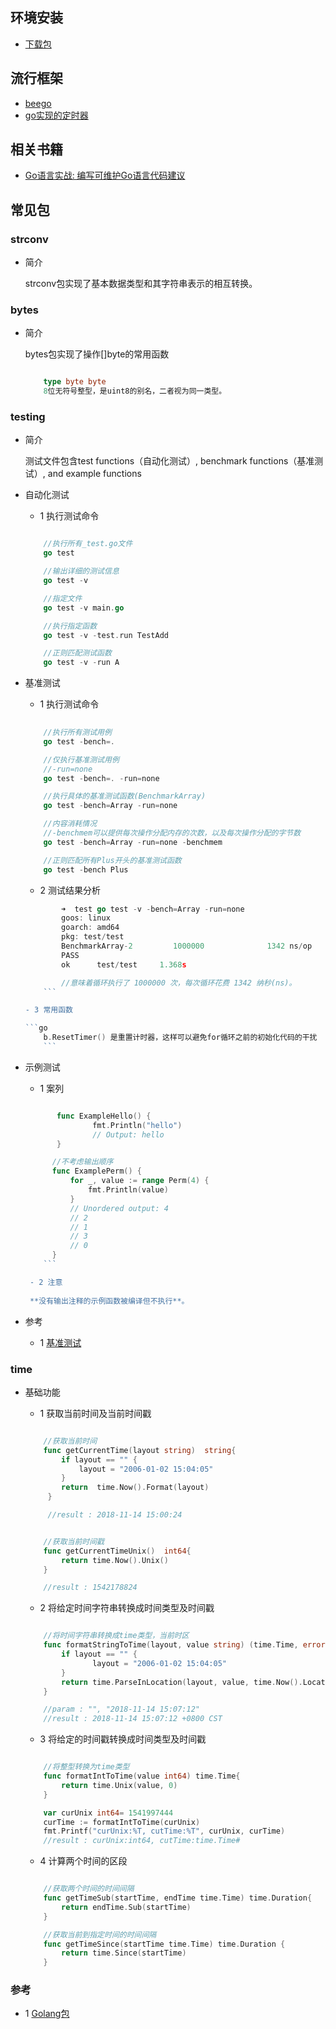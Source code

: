 
## 环境安装
- [下载包](https://www.golangtc.com/download)

## 流行框架
- [beego](https://beego.me/)
- [go实现的定时器](https://github.com/robfig/cron)

## 相关书籍

- [Go语言实战: 编写可维护Go语言代码建议](https://github.com/llitfkitfk/go-best-practice#51-%E8%80%83%E8%99%91%E6%9B%B4%E5%B0%91%E6%9B%B4%E5%A4%A7%E7%9A%84%E5%8C%85)


## 常见包

### strconv

  - 简介
  
	strconv包实现了基本数据类型和其字符串表示的相互转换。


### bytes

 - 简介

	bytes包实现了操作[]byte的常用函数

	```go

		type byte byte
		8位无符号整型，是uint8的别名，二者视为同一类型。
	```

###  testing

 - 简介

    测试文件包含test functions（自动化测试）, benchmark functions（基准测试）, and example functions

 - 自动化测试
    - 1 执行测试命令
    

    ```go

        //执行所有_test.go文件
        go test

        //输出详细的测试信息
        go test -v

        //指定文件
        go test -v main.go

        //执行指定函数
        go test -v -test.run TestAdd

        //正则匹配测试函数
        go test -v -run A
    ```

 - 基准测试
	- 1 执行测试命令
      
	```go
        
		//执行所有测试用例
        go test -bench=.

        //仅执行基准测试用例
        //-run=none
        go test -bench=. -run=none

        //执行具体的基准测试函数(BenchmarkArray)
        go test -bench=Array -run=none

        //内容消耗情况
        //-benchmem可以提供每次操作分配内存的次数，以及每次操作分配的字节数
        go test -bench=Array -run=none -benchmem

        //正则匹配所有Plus开头的基准测试函数
        go test -bench Plus
	````

    - 2 测试结果分析
        
	```go
            ➜  test go test -v -bench=Array -run=none
            goos: linux
            goarch: amd64
            pkg: test/test
            BenchmarkArray-2         1000000              1342 ns/op
            PASS
            ok      test/test     1.368s

            //意味着循环执行了 1000000 次，每次循环花费 1342 纳秒(ns)。
        ```
    
	- 3 常用函数
    
    ```go
        b.ResetTimer() 是重置计时器，这样可以避免for循环之前的初始化代码的干扰
        ```
 - 示例测试
 
    - 1 案列
    
	```go
	
	       func ExampleHello() {
	               fmt.Println("hello")
	               // Output: hello
	       }
	
	      //不考虑输出顺序
	      func ExamplePerm() {
	          for _, value := range Perm(4) {
	              fmt.Println(value)
	          }
	          // Unordered output: 4
	          // 2
	          // 1
	          // 3
	          // 0
	      }
	    ```

     - 2 注意
     
     **没有输出注释的示例函数被编译但不执行**。
 
 - 参考
 
    - 1 [基准测试](https://zhangwenbing.com/blog/golang/HyNlPG-Fq8Q)

###  time

 - 基础功能

    - 1 获取当前时间及当前时间戳

    ```go

        //获取当前时间
        func getCurrentTime(layout string)  string{
            if layout == "" {
                layout = "2006-01-02 15:04:05"
            }
            return  time.Now().Format(layout)
         }

         //result : 2018-11-14 15:00:24
    ```

    ```go

        //获取当前时间戳
        func getCurrentTimeUnix()  int64{
            return time.Now().Unix()
        }

        //result : 1542178824
    ```

    - 2 将给定时间字符串转换成时间类型及时间戳
    
    ```go

        //将时间字符串转换成time类型，当前时区
        func formatStringToTime(layout, value string) (time.Time, error) {
            if layout == "" {
                   layout = "2006-01-02 15:04:05"
            }
            return time.ParseInLocation(layout, value, time.Now().Location())
        }

        //param : "", "2018-11-14 15:07:12"
        //result : 2018-11-14 15:07:12 +0800 CST
    ```

    - 3 将给定的时间戳转换成时间类型及时间戳
    
    ```go

        //将整型转换为time类型
        func formatIntToTime(value int64) time.Time{
            return time.Unix(value, 0)
        }

        var curUnix int64= 1541997444
        curTime := formatIntToTime(curUnix)
        fmt.Printf("curUnix:%T, cutTime:%T", curUnix, curTime)
        //result : curUnix:int64, cutTime:time.Time#
    ```

    - 4 计算两个时间的区段
    
    ```go

        //获取两个时间的时间间隔
        func getTimeSub(startTime, endTime time.Time) time.Duration{
            return endTime.Sub(startTime)
        }

        //获取当前到指定时间的时间间隔
        func getTimeSince(startTime time.Time) time.Duration {
            return time.Since(startTime)
        }
    ```

### 参考
- 1 [Golang包](https://www.cnblogs.com/golove/tag/Golang%E5%8C%85/)

